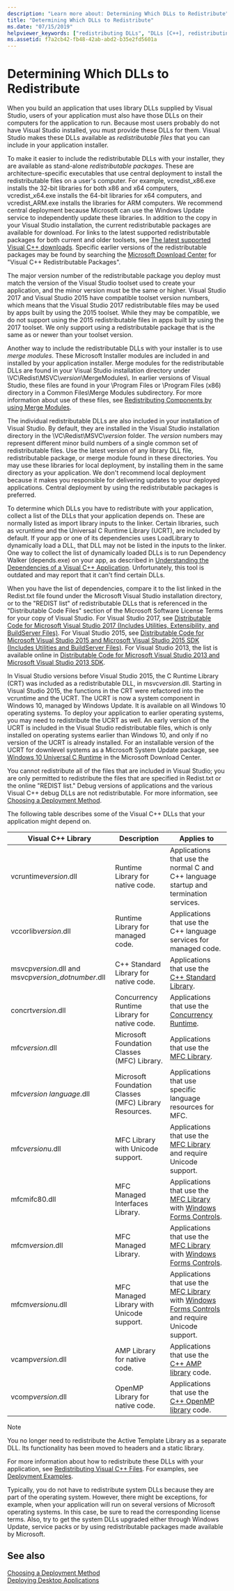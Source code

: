 ```yaml
---
description: "Learn more about: Determining Which DLLs to Redistribute"
title: "Determining Which DLLs to Redistribute"
ms.date: "07/15/2019"
helpviewer_keywords: ["redistributing DLLs", "DLLs [C++], redistributing", "dependencies [C++], application deployment and", "application deployment [C++], DLL redistribution", "deploying applications [C++], DLL redistribution"]
ms.assetid: f7a2cb42-fb48-42ab-abd2-b35e2fd5601a
---
```

# Determining Which DLLs to Redistribute

When you build an application that uses library DLLs supplied by Visual Studio, users of your application must also have those DLLs on their computers for the application to run. Because most users probably do not have Visual Studio installed, you must provide these DLLs for them. Visual Studio makes these DLLs available as *redistributable files* that you can include in your application installer.

To make it easier to include the redistributable DLLs with your installer, they are available as stand-alone *redistributable packages*. These are architecture-specific executables that use central deployment to install the redistributable files on a user's computer. For example, vcredist\_x86.exe installs the 32-bit libraries for both x86 and x64 computers, vcredist\_x64.exe installs the 64-bit libraries for x64 computers, and vcredist\_ARM.exe installs the libraries for ARM computers. We recommend central deployment because Microsoft can use the Windows Update service to independently update these libraries. In addition to the copy in your Visual Studio installation, the current redistributable packages are available for download. For links to the latest supported redistributable packages for both current and older toolsets, see [The latest supported Visual C++ downloads](https://support.microsoft.com/help/2977003/the-latest-supported-visual-c-downloads). Specific earlier versions of the redistributable packages may be found by searching the [Microsoft Download Center](https://go.microsoft.com/fwlink/p/?LinkId=158431) for "Visual C++ Redistributable Packages".

The major version number of the redistributable package you deploy must match the version of the Visual Studio toolset used to create your application, and the minor version must be the same or higher. Visual Studio 2017 and Visual Studio 2015 have compatible toolset version numbers, which means that the Visual Studio 2017 redistributable files may be used by apps built by using the 2015 toolset. While they may be compatible, we do not support using the 2015 redistributable files in apps built by using the 2017 toolset. We only support using a redistributable package that is the same as or newer than your toolset version.

Another way to include the redistributable DLLs with your installer is to use *merge modules*. These Microsoft Installer modules are included in and installed by your application installer. Merge modules for the redistributable DLLs are found in your Visual Studio installation directory under \\VC\\Redist\MSVC\\*version*\\MergeModules\\. In earlier versions of Visual Studio, these files are found in your \\Program Files or \\Program Files (x86) directory in a Common Files\\Merge Modules subdirectory. For more information about use of these files, see [Redistributing Components by using Merge Modules](redistributing-components-by-using-merge-modules.md).

The individual redistributable DLLs are also included in your installation of Visual Studio. By default, they are installed in the Visual Studio installation directory in the \\VC\\Redist\\MSVC\\*version* folder. The *version* numbers may represent different minor build numbers of a single common set of redistributable files. Use the latest version of any library DLL file, redistributable package, or merge module found in these directories. You may use these libraries for local deployment, by installing them in the same directory as your application. We don't recommend local deployment because it makes you responsible for delivering updates to your deployed applications. Central deployment by using the redistributable packages is preferred.

To determine which DLLs you have to redistribute with your application, collect a list of the DLLs that your application depends on. These are normally listed as import library inputs to the linker. Certain libraries, such as vcruntime and the Universal C Runtime Library (UCRT), are included by default. If your app or one of its dependencies uses LoadLibrary to dynamically load a DLL, that DLL may not be listed in the inputs to the linker. One way to collect the list of dynamically loaded DLLs is to run Dependency Walker (depends.exe) on your app, as described in [Understanding the Dependencies of a Visual C++ Application](understanding-the-dependencies-of-a-visual-cpp-application.md). Unfortunately, this tool is outdated and may report that it can't find certain DLLs.

When you have the list of dependencies, compare it to the list linked in the Redist.txt file found under the Microsoft Visual Studio installation directory, or to the "REDIST list" of redistributable DLLs that is referenced in the "Distributable Code Files" section of the Microsoft Software License Terms for your copy of Visual Studio. For Visual Studio 2017, see [Distributable Code for Microsoft Visual Studio 2017 (Includes Utilities, Extensibility, and BuildServer Files)](/visualstudio/productinfo/2017-redistribution-vs). For Visual Studio 2015, see [Distributable Code for Microsoft Visual Studio 2015 and Microsoft Visual Studio 2015 SDK (Includes Utilities and BuildServer Files)](/visualstudio/productinfo/2015-redistribution-vs). For Visual Studio 2013, the list is available online in [Distributable Code for Microsoft Visual Studio 2013 and Microsoft Visual Studio 2013 SDK](/visualstudio/productinfo/2013-redistribution-vs).

In Visual Studio versions before Visual Studio 2015, the C Runtime Library (CRT) was included as a redistributable DLL, in msvc*version*.dll. Starting in Visual Studio 2015, the functions in the CRT were refactored into the vcruntime and the UCRT. The UCRT is now a system component in Windows 10, managed by Windows Update. It is available on all Windows 10 operating systems. To deploy your application to earlier operating systems, you may need to redistribute the UCRT as well. An early version of the UCRT is included in the Visual Studio redistributable files, which is only installed on operating systems earlier than Windows 10, and only if no version of the UCRT is already installed. For an installable version of the UCRT for downlevel systems as a Microsoft System Update package, see [Windows 10 Universal C Runtime](https://www.microsoft.com/download/details.aspx?id=48234) in the Microsoft Download Center.

You cannot redistribute all of the files that are included in Visual Studio; you are only permitted to redistribute the files that are specified in Redist.txt or the online "REDIST list." Debug versions of applications and the various Visual C++ debug DLLs are not redistributable. For more information, see [Choosing a Deployment Method](choosing-a-deployment-method.md).

The following table describes some of the Visual C++ DLLs that your application might depend on.

|Visual C++ Library|Description|Applies to|
|--------------------------|-----------------|----------------|
|vcruntime*version*.dll|Runtime Library for native code.|Applications that use the normal C and C++ language startup and termination services.|
|vccorlib*version*.dll|Runtime Library for managed code.|Applications that use the C++ language services for managed code.|
|msvcp*version*.dll and msvcp*version*_*dotnumber*.dll|C++ Standard Library for native code.|Applications that use the [C++ Standard Library](../standard-library/cpp-standard-library-reference.md).|
|concrt*version*.dll|Concurrency Runtime Library for native code.|Applications that use the [Concurrency Runtime](../parallel/concrt/concurrency-runtime.md).|
|mfc*version*.dll|Microsoft Foundation Classes (MFC) Library.|Applications that use the [MFC Library](../mfc/mfc-desktop-applications.md).|
|mfc*version* *language*.dll|Microsoft Foundation Classes (MFC) Library Resources.|Applications that use specific language resources for MFC.|
|mfc*version*u.dll|MFC Library with Unicode support.|Applications that use the [MFC Library](../mfc/mfc-desktop-applications.md) and require Unicode support.|
|mfcmifc80.dll|MFC Managed Interfaces Library.|Applications that use the [MFC Library](../mfc/mfc-desktop-applications.md) with [Windows Forms Controls](/dotnet/framework/winforms/controls/index).|
|mfcm*version*.dll|MFC Managed Library.|Applications that use the [MFC Library](../mfc/mfc-desktop-applications.md) with [Windows Forms Controls](/dotnet/framework/winforms/controls/index).|
|mfcm*version*u.dll|MFC Managed Library with Unicode support.|Applications that use the [MFC Library](../mfc/mfc-desktop-applications.md) with [Windows Forms Controls](/dotnet/framework/winforms/controls/index) and require Unicode support.|
|vcamp*version*.dll|AMP Library for native code.|Applications that use the [C++ AMP library](../parallel/amp/cpp-amp-cpp-accelerated-massive-parallelism.md) code.|
|vcomp*version*.dll|OpenMP Library for native code.|Applications that use the [C++ OpenMP library](../parallel/openmp/openmp-in-visual-cpp.md) code.|

> [!NOTE]
> You no longer need to redistribute the Active Template Library as a separate DLL. Its functionality has been moved to headers and a static library.

For more information about how to redistribute these DLLs with your application, see [Redistributing Visual C++ Files](redistributing-visual-cpp-files.md). For examples, see [Deployment Examples](deployment-examples.md).

Typically, you do not have to redistribute system DLLs because they are part of the operating system. However, there might be exceptions, for example, when your application will run on several versions of Microsoft operating systems. In this case, be sure to read the corresponding license terms. Also, try to get the system DLLs upgraded either through Windows Update, service packs or by using redistributable packages made available by Microsoft.

## See also

[Choosing a Deployment Method](choosing-a-deployment-method.md)<br/>
[Deploying Desktop Applications](deploying-native-desktop-applications-visual-cpp.md)
